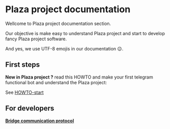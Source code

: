 # Plaza project documentation

Wellcome to Plaza project documentation section.

Our objective is make easy to understand Plaza project and start to develop fancy Plaza project software.

And yes, we use UTF-8 emojis in our documentation 😉.

## First steps

**New in Plaza project ?** read this HOWTO and make your first telegram functional bot and understand the Plaza project:

See [HOWTO-start](HOWTO-start)

## For developers

**[Bridge communication protocol](./bridge-communication-protocol)**
